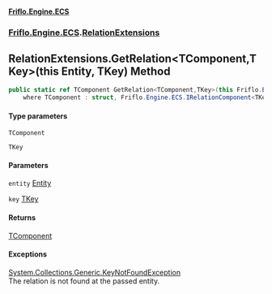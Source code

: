 #### [Friflo.Engine.ECS](index.md 'index')
### [Friflo.Engine.ECS](Friflo.Engine.ECS.md 'Friflo.Engine.ECS').[RelationExtensions](RelationExtensions.md 'Friflo.Engine.ECS.RelationExtensions')

## RelationExtensions.GetRelation<TComponent,TKey>(this Entity, TKey) Method

```csharp
public static ref TComponent GetRelation<TComponent,TKey>(this Friflo.Engine.ECS.Entity entity, TKey key)
    where TComponent : struct, Friflo.Engine.ECS.IRelationComponent<TKey>, System.ValueType, System.ValueType;
```
#### Type parameters

<a name='Friflo.Engine.ECS.RelationExtensions.GetRelation_TComponent,TKey_(thisFriflo.Engine.ECS.Entity,TKey).TComponent'></a>

`TComponent`

<a name='Friflo.Engine.ECS.RelationExtensions.GetRelation_TComponent,TKey_(thisFriflo.Engine.ECS.Entity,TKey).TKey'></a>

`TKey`
#### Parameters

<a name='Friflo.Engine.ECS.RelationExtensions.GetRelation_TComponent,TKey_(thisFriflo.Engine.ECS.Entity,TKey).entity'></a>

`entity` [Entity](Entity.md 'Friflo.Engine.ECS.Entity')

<a name='Friflo.Engine.ECS.RelationExtensions.GetRelation_TComponent,TKey_(thisFriflo.Engine.ECS.Entity,TKey).key'></a>

`key` [TKey](RelationExtensions.GetRelation_TComponent,TKey_(thisEntity,TKey).md#Friflo.Engine.ECS.RelationExtensions.GetRelation_TComponent,TKey_(thisFriflo.Engine.ECS.Entity,TKey).TKey 'Friflo.Engine.ECS.RelationExtensions.GetRelation<TComponent,TKey>(this Friflo.Engine.ECS.Entity, TKey).TKey')

#### Returns
[TComponent](RelationExtensions.GetRelation_TComponent,TKey_(thisEntity,TKey).md#Friflo.Engine.ECS.RelationExtensions.GetRelation_TComponent,TKey_(thisFriflo.Engine.ECS.Entity,TKey).TComponent 'Friflo.Engine.ECS.RelationExtensions.GetRelation<TComponent,TKey>(this Friflo.Engine.ECS.Entity, TKey).TComponent')

#### Exceptions

[System.Collections.Generic.KeyNotFoundException](https://docs.microsoft.com/en-us/dotnet/api/System.Collections.Generic.KeyNotFoundException 'System.Collections.Generic.KeyNotFoundException')  
The relation is not found at the passed entity.